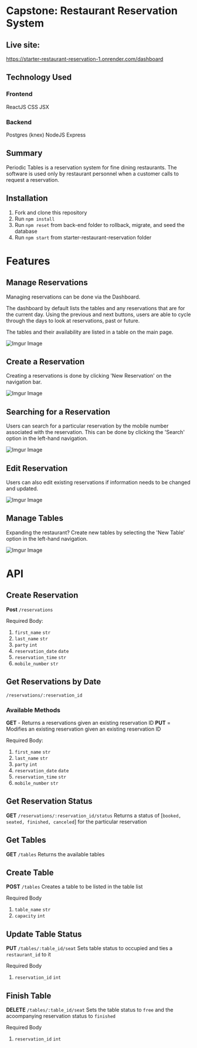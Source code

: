 # Capstone: Restaurant Reservation System
## Live site:
https://starter-restaurant-reservation-1.onrender.com/dashboard

## Technology Used

### Frontend
ReactJS
CSS
JSX

### Backend
Postgres (knex)
NodeJS
Express

## Summary
Periodic Tables is a reservation system for fine dining restaurants. The software is used only by restaurant personnel when a customer calls to request a reservation.

## Installation

1. Fork and clone this repository
1. Run `npm install`
1. Run `npm reset` from back-end folder to rollback, migrate, and seed the database
1. Run `npm start` from starter-restaurant-reservation folder

# Features

## Manage Reservations
Managing reservations can be done via the Dashboard.

The dashboard by default lists the tables and any reservations that are for the current day. Using the previous and next buttons, users are able to cycle through the days to look at reservations, past or future.

The tables and their availability are listed in a table on the main page.

![Imgur Image](./images/manageRes.png)

## Create a Reservation
Creating a reservations is done by clicking 'New Reservation' on the navigation bar.

![Imgur Image](./images/createRes.png)

## Searching for a Reservation
Users can search for a particular reservation by the mobile number associated with the reservation. This can be done by clicking the 'Search' option in the left-hand navigation.

![Imgur Image](./images/searchRes.png)

## Edit Reservation
Users can also edit existing reservations if information needs to be changed and updated.

![Imgur Image](./images/editRes.png)

## Manage Tables
Expanding the restaurant? Create new tables by selecting the 'New Table' option in the left-hand navigation.

![Imgur Image](./images/manageTables.png)

# API

## Create Reservation
**Post** `/reservations`

Required Body:
1. `first_name` `str`
1. `last_name`  `str`
1. `party` `int`
1. `reservation_date` `date`
1. `reservation_time` `str`
1. `mobile_number` `str`

## Get Reservations by Date
`/reservations/:reservation_id`

### Available Methods
**GET** - Returns a reservations given an existing reservation ID
**PUT** = Modifies an existing reservation given an existing reservation ID

Required Body:
1. `first_name` `str`
1. `last_name`  `str`
1. `party` `int`
1. `reservation_date` `date`
1. `reservation_time` `str`
1. `mobile_number` `str`

## Get Reservation Status
**GET** `/reservations/:reservation_id/status`
Returns a status of [`booked, seated, finished, canceled`] for the particular reservation

## Get Tables
**GET** `/tables`
Returns the available tables

## Create Table
**POST** `/tables`
Creates a table to be listed in the table list

Required Body
1. `table_name` `str`
1. `capacity`  `int`

## Update Table Status

**PUT** `/tables/:table_id/seat`
Sets table status to occupied and ties a `restaurant_id` to it

Required Body
1. `reservation_id` `int`

## Finish Table

**DELETE** `/tables/:table_id/seat`
Sets the table status to `free` and the acoompanying reservation status to `finished`

Required Body
1. `reservation_id` `int`